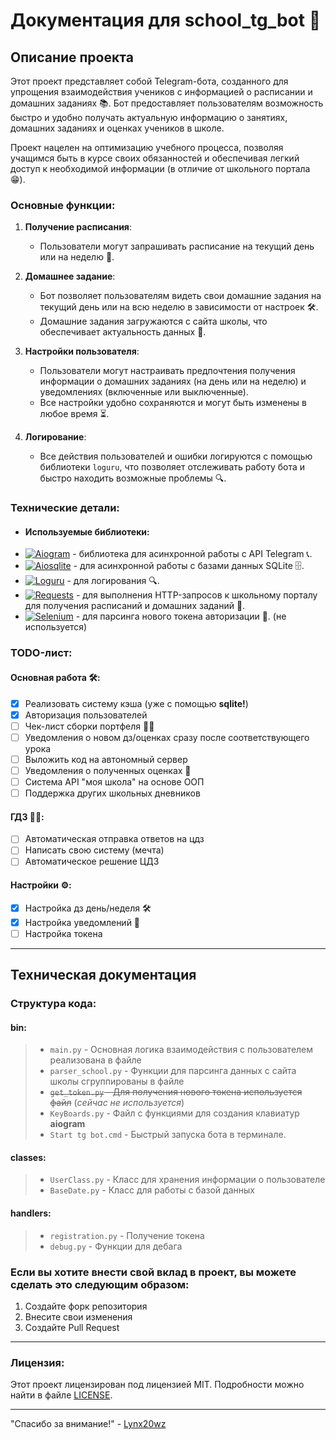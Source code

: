 # Документация для school_tg_bot 🚀

## Описание проекта

Этот проект представляет собой Telegram-бота, созданного для упрощения взаимодействия учеников с информацией о
расписании и домашних заданиях 📚. Бот предоставляет пользователям возможность быстро и удобно получать актуальную
информацию о занятиях, домашних заданиях и оценках учеников в школе.

Проект нацелен на оптимизацию учебного процесса, позволяя учащимся быть в курсе своих обязанностей и обеспечивая легкий
доступ к необходимой информации (в отличие от школьного портала 😁).

### Основные функции:

1. **Получение расписания**:
    - Пользователи могут запрашивать расписание на текущий день или на неделю 📆.

2. **Домашнее задание**:
    - Бот позволяет пользователям видеть свои домашние задания на текущий день или на всю неделю в зависимости от
      настроек 🛠️.
    - Домашние задания загружаются с сайта школы, что обеспечивает актуальность данных 💾.

3. **Настройки пользователя**:
    - Пользователи могут настраивать предпочтения получения информации о домашних заданиях (на день или на неделю) и
      уведомлениях (включенные или выключенные).
    - Все настройки удобно сохраняются и могут быть изменены в любое время ⏳.

4. **Логирование**:
    - Все действия пользователей и ошибки логируются с помощью библиотеки `loguru`, что позволяет отслеживать работу
      бота и быстро находить возможные проблемы 🔍.

### Технические детали:

- #### **Используемые библиотеки**:
- [![
  `Aiogram`](https://img.shields.io/badge/aiogram-3.13.1-blue?style=flat-square)](https://pypi.org/project/aiogram/) -
  библиотека для асинхронной работы с API Telegram 📞.
- [![
  `Aiosqlite`](https://img.shields.io/badge/aiosqlite-0.17.0-green?style=flat-square)](https://pypi.org/project/aiosqlite/) -
  для асинхронной работы с базами данных SQLite 🗄️.
- [![
  `Loguru`](https://img.shields.io/badge/loguru-0.5.3-red?style=flat-square)](https://pypi.org/project/loguru/) -
  для логирования 🔍.
- [![
  `Requests`](https://img.shields.io/badge/requests-2.25.1-pink?style=flat-square)](https://pypi.org/project/requests/) -
  для выполнения HTTP-запросов к школьному порталу для получения расписаний и
  домашних заданий 🚀.
- [![
  `Selenium`](https://img.shields.io/badge/selenium-3.141.0-orange?style=flat-square)](https://pypi.org/project/selenium/) -
  для парсинга нового токена авторизации 🔑. (не используется)

### TODO-лист:

#### Основная работа 🛠️:

- [x] Реализовать систему кэша (уже с помощью **sqlite!**)
- [x] Авторизация пользователей
- [ ] Чек-лист сборки портфеля 📝✅
- [ ] Уведомления о новом дз/оценках сразу после соответствующего урока
- [ ] Выложить код на автономный сервер
- [ ] Уведомления о полученных оценках 🔔
- [ ] Система API "моя школа" на основе ООП
- [ ] Поддержка других школьных дневников

#### ГДЗ 🔢✅:

- [ ] Автоматическая отправка ответов на цдз
- [ ] Написать свою систему (мечта)
- [ ] Автоматическое решение ЦДЗ

#### Настройки ⚙️:

- [x] Настройка дз день/неделя 🛠️
- [x] Настройка уведомлений 🔔
- [ ] Настройка токена

---

## Техническая документация

### **Структура кода**:

#### bin:

> - `main.py` - Основная логика взаимодействия с пользователем реализована в файле
> - `parser_school.py` - Функции для парсинга данных с сайта школы сгруппированы в файле
> - ~~`get_token.py` - Для получения нового токена используется файл~~ (_сейчас не используется_)
> - `KeyBoards.py` - Файл с функциями для создания клавиатур **aiogram**
> - `Start tg bot.cmd` - Быстрый запуска бота в терминале.

#### classes:

> - `UserClass.py` - Класс для хранения информации о пользователе
> - `BaseDate.py` - Класс для работы с базой данных

#### handlers:

> - `registration.py` - Получение токена
> - `debug.py` - Функции для дебага

### Если вы хотите внести свой вклад в проект, вы можете сделать это следующим образом:

1. Создайте форк репозитория
2. Внесите свои изменения
3. Создайте Pull Request

---

### Лицензия:

Этот проект лицензирован под лицензией MIT. Подробности можно найти в файле [LICENSE](LICENSE).

---
"Спасибо за внимание!" - [Lynx20wz](https://github.com/Lynx20wz)
